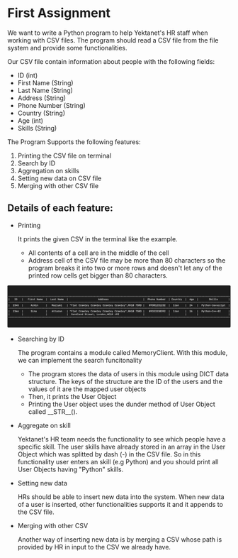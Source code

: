 # First Assignment
We want to write a Python program  to help Yektanet's HR staff when working with CSV files.
The program should read a CSV file from the file system and provide some functionalities.

Our CSV file contain information about people with the following fields:
  * ID (int)
  * First Name (String)
  * Last Name (String)
  * Address (String)
  * Phone Number (String)
  * Country (String)
  * Age (int)
  * Skills (String)

The Program Supports the following features:
 1. Printing the CSV file on terminal
 2. Search by ID
 3. Aggregation on skills
 4. Setting new data on CSV file 
 5. Merging with other CSV file

## Details of each feature:
 * Printing

   It prints the given CSV in the terminal like the example.
   
    * All contents of a cell are in the middle of the cell
    * Address cell of the CSV file may be more than 80 characters so the program breaks it into two or more rows and doesn't let any of the printed row cells get bigger than 80 characters.

![picture alt](https://github.com/Aminho09/Yektanet-Supplementary-School/blob/main/Assignment%201/Images/Example%20Table.jpg)

 * Searching by ID 

   The program contains a module called MemoryClient. With this module, we can implement the search funcitonality
  
   * The program stores the data of users in this module using DICT data structure. The keys of the structure are the ID of the users and the values of it are the mapped user objects
   * Then, it prints the User Object
   * Printing the User object uses the dunder method of User Object called \_\_STR__().

 * Aggregate on skill

   Yektanet's HR team needs the functionality to see which people have a specific skill.
   The user skills have already stored in an array in the User Object which was splitted by dash (-) in the CSV file.
   So in this functionality user enters an skill (e.g Python) and you should print all User Objects having "Python" skills.
   
 * Setting new data 
   
   HRs should be able to insert new data into the system. When new data of a user is inserted, other functionalities supports it and it appends to the CSV file.
 
 * Merging with other CSV
   
   Another way of inserting new data is by merging a CSV whose path is provided by HR in input to the CSV we already have.

